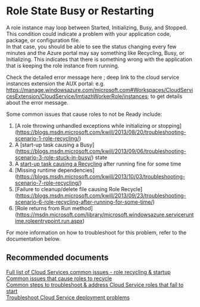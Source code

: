 <properties
	pageTitle="worker role (paas)/application and service availability/role startup and recycling"
	description="worker role (paas)/application and service availability/role startup and recycling"
	service="microsoft.classiccompute"
	resource="domainnames"
	authors="aashu"
	displayOrder=""
	selfHelpType="generic"
	supportTopicIds="32422590"
	resourceTags=""
	productPesIds="13185"
	cloudEnvironments="public"
/>

# Role State Busy or Restarting
A role instance may loop between Started, Initializing, Busy, and Stopped. This condition could indicate a problem with your application code, package, or configuration file. <br>
In that case, you should be able to see the status changing every few minutes and the Azure portal may say something like Recycling, Busy, or Initializing. This indicates that there is something wrong with the application that is keeping the role instance from running. <br>
 
Check the detailed error message here ; deep link to the cloud service instances extension the AUX portal: e.g. https://manage.windowsazure.com/microsoft.com#Workspaces/CloudServicesExtension/CloudService/ImtiazhWorkerRole/instances; to get details about the error message.

Some common issues that cause roles to not be Ready include: <br>

1. [A role throwing unhandled exceptions while initializing or stopping] (https://blogs.msdn.microsoft.com/kwill/2013/08/20/troubleshooting-scenario-1-role-recycling/) <br>
2. A [start-up task causing a Busy] (https://blogs.msdn.microsoft.com/kwill/2013/09/06/troubleshooting-scenario-3-role-stuck-in-busy/) state <br>
3. A [start-up task causing a Recycling](https://blogs.msdn.microsoft.com/kwill/2013/08/26/troubleshooting-scenario-2-role-recycling-after-running-fine-for-2-weeks/) after running fine for some time <br>
4. [Missing runtime dependencies] (https://blogs.msdn.microsoft.com/kwill/2013/10/03/troubleshooting-scenario-7-role-recycling/) <br>
5. [Failure to cleanup/delete file causing Role Recycle] (https://blogs.msdn.microsoft.com/kwill/2013/09/23/troubleshooting-scenario-6-role-recycling-after-running-for-some-time/) <br>
6. [Role returns from Run method] (https://msdn.microsoft.com/library/microsoft.windowsazure.serviceruntime.roleentrypoint.run.aspx) <br>

For more information on how to troubleshoot for this problem, refer to the documentation below. <br>

## **Recommended documents**
[Full list of Cloud Services common issues - role recycling & startup](http://blogs.msdn.com/b/kwill/archive/2013/08/09/windows-azure-paas-compute-diagnostics-data.aspx)
[Common issues that cause roles to recycle](https://azure.microsoft.com/documentation/articles/cloud-services-troubleshoot-common-issues-which-cause-roles-recycle/)<br>
[Common steps to troubleshoot & address Cloud Service roles that fail to start](https://azure.microsoft.com/documentation/articles/cloud-services-troubleshoot-roles-that-fail-start/)<br>
[Troubleshoot Cloud Service deployment problems](https://azure.microsoft.com/documentation/articles/cloud-services-troubleshoot-deployment-problems/)<br>